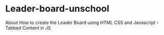 # Leader-board-unschool
About How to create the Leader Board using HTML CSS and Javascript - Tabbed Content in JS
